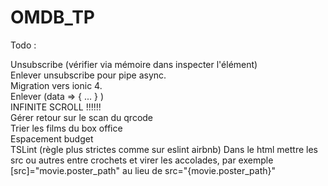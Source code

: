 # OMDB_TP
Todo :

Unsubscribe (vérifier via mémoire dans inspecter l'élément) 
<br />
Enlever unsubscribe pour pipe async.
<br />
Migration vers ionic 4.
<br />
Enlever (data => { ... } ) 
<br />
INFINITE SCROLL !!!!!!
<br />
Gérer retour sur le scan du qrcode
<br />
Trier les films du box office
<br />
Espacement budget
<br />
TSLint (règle plus strictes comme sur eslint airbnb) Dans le html mettre les src ou autres entre crochets et virer les accolades, par exemple [src]="movie.poster_path" au lieu de src="{movie.poster_path}"
